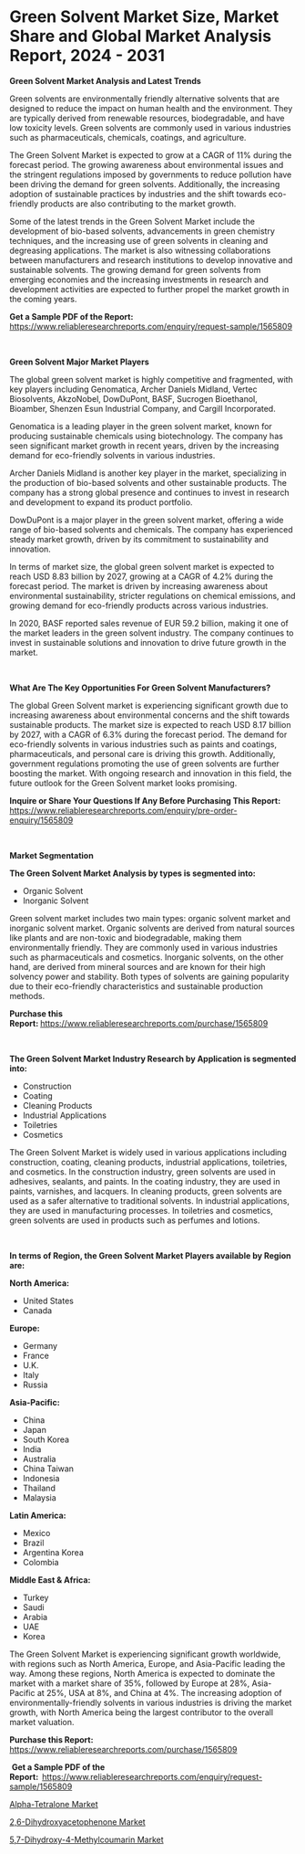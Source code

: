 <p><h1>Green Solvent Market Size, Market Share and Global Market Analysis Report, 2024 - 2031</h1></p><p><strong>Green Solvent Market Analysis and Latest Trends</strong></p>
<p><p>Green solvents are environmentally friendly alternative solvents that are designed to reduce the impact on human health and the environment. They are typically derived from renewable resources, biodegradable, and have low toxicity levels. Green solvents are commonly used in various industries such as pharmaceuticals, chemicals, coatings, and agriculture.</p><p>The Green Solvent Market is expected to grow at a CAGR of 11% during the forecast period. The growing awareness about environmental issues and the stringent regulations imposed by governments to reduce pollution have been driving the demand for green solvents. Additionally, the increasing adoption of sustainable practices by industries and the shift towards eco-friendly products are also contributing to the market growth.</p><p>Some of the latest trends in the Green Solvent Market include the development of bio-based solvents, advancements in green chemistry techniques, and the increasing use of green solvents in cleaning and degreasing applications. The market is also witnessing collaborations between manufacturers and research institutions to develop innovative and sustainable solvents. The growing demand for green solvents from emerging economies and the increasing investments in research and development activities are expected to further propel the market growth in the coming years.</p></p>
<p><strong>Get a Sample PDF of the Report:&nbsp;</strong> <a href="https://www.reliableresearchreports.com/enquiry/request-sample/1565809">https://www.reliableresearchreports.com/enquiry/request-sample/1565809</a></p>
<p>&nbsp;</p>
<p><strong>Green Solvent Major Market Players</strong></p>
<p><p>The global green solvent market is highly competitive and fragmented, with key players including Genomatica, Archer Daniels Midland, Vertec Biosolvents, AkzoNobel, DowDuPont, BASF, Sucrogen Bioethanol, Bioamber, Shenzen Esun Industrial Company, and Cargill Incorporated.</p><p>Genomatica is a leading player in the green solvent market, known for producing sustainable chemicals using biotechnology. The company has seen significant market growth in recent years, driven by the increasing demand for eco-friendly solvents in various industries.</p><p>Archer Daniels Midland is another key player in the market, specializing in the production of bio-based solvents and other sustainable products. The company has a strong global presence and continues to invest in research and development to expand its product portfolio.</p><p>DowDuPont is a major player in the green solvent market, offering a wide range of bio-based solvents and chemicals. The company has experienced steady market growth, driven by its commitment to sustainability and innovation.</p><p>In terms of market size, the global green solvent market is expected to reach USD 8.83 billion by 2027, growing at a CAGR of 4.2% during the forecast period. The market is driven by increasing awareness about environmental sustainability, stricter regulations on chemical emissions, and growing demand for eco-friendly products across various industries.</p><p>In 2020, BASF reported sales revenue of EUR 59.2 billion, making it one of the market leaders in the green solvent industry. The company continues to invest in sustainable solutions and innovation to drive future growth in the market.</p></p>
<p>&nbsp;</p>
<p><strong>What Are The Key Opportunities For Green Solvent Manufacturers?</strong></p>
<p><p>The global Green Solvent market is experiencing significant growth due to increasing awareness about environmental concerns and the shift towards sustainable products. The market size is expected to reach USD 8.17 billion by 2027, with a CAGR of 6.3% during the forecast period. The demand for eco-friendly solvents in various industries such as paints and coatings, pharmaceuticals, and personal care is driving this growth. Additionally, government regulations promoting the use of green solvents are further boosting the market. With ongoing research and innovation in this field, the future outlook for the Green Solvent market looks promising.</p></p>
<p><strong>Inquire or Share Your Questions If Any Before Purchasing This Report:</strong> <a href="https://www.reliableresearchreports.com/enquiry/pre-order-enquiry/1565809">https://www.reliableresearchreports.com/enquiry/pre-order-enquiry/1565809</a></p>
<p>&nbsp;</p>
<p><strong>Market Segmentation</strong></p>
<p><strong>The Green Solvent Market Analysis by types is segmented into:</strong></p>
<p><ul><li>Organic Solvent</li><li>Inorganic Solvent</li></ul></p>
<p><p>Green solvent market includes two main types: organic solvent market and inorganic solvent market. Organic solvents are derived from natural sources like plants and are non-toxic and biodegradable, making them environmentally friendly. They are commonly used in various industries such as pharmaceuticals and cosmetics. Inorganic solvents, on the other hand, are derived from mineral sources and are known for their high solvency power and stability. Both types of solvents are gaining popularity due to their eco-friendly characteristics and sustainable production methods.</p></p>
<p><strong>Purchase this Report:&nbsp;</strong><a href="https://www.reliableresearchreports.com/purchase/1565809">https://www.reliableresearchreports.com/purchase/1565809</a></p>
<p>&nbsp;</p>
<p><strong>The Green Solvent Market Industry Research by Application is segmented into:</strong></p>
<p><ul><li>Construction</li><li>Coating</li><li>Cleaning Products</li><li>Industrial Applications</li><li>Toiletries</li><li>Cosmetics</li></ul></p>
<p><p>The Green Solvent Market is widely used in various applications including construction, coating, cleaning products, industrial applications, toiletries, and cosmetics. In the construction industry, green solvents are used in adhesives, sealants, and paints. In the coating industry, they are used in paints, varnishes, and lacquers. In cleaning products, green solvents are used as a safer alternative to traditional solvents. In industrial applications, they are used in manufacturing processes. In toiletries and cosmetics, green solvents are used in products such as perfumes and lotions.</p></p>
<p>&nbsp;</p>
<p><strong>In terms of Region, the Green Solvent Market Players available by Region are:</strong></p>
<p>
    <p> <strong> North America: </strong>
        <ul>
            <li>United States</li>
            <li>Canada</li>
        </ul>
        </p> 
    <p> <strong> Europe: </strong>
        <ul>
            <li>Germany</li>
            <li>France</li>
            <li>U.K.</li>
            <li>Italy</li>
            <li>Russia</li>
        </ul>
        </p> 
    <p> <strong> Asia-Pacific: </strong>
        <ul>
            <li>China</li>
            <li>Japan</li>
            <li>South Korea</li>
            <li>India</li>
            <li>Australia</li>
            <li>China Taiwan</li>
            <li>Indonesia</li>
            <li>Thailand</li>
            <li>Malaysia</li>
        </ul>
        </p> 
    <p> <strong> Latin America: </strong>
        <ul>
            <li>Mexico</li>
            <li>Brazil</li>
            <li>Argentina Korea</li>
            <li>Colombia</li>
        </ul>
        </p> 
    <p> <strong> Middle East & Africa: </strong>
        <ul>
            <li>Turkey</li>
            <li>Saudi</li>
            <li>Arabia</li>
            <li>UAE</li>
            <li>Korea</li>
        </ul>
    </p>
    </p>
<p><p>The Green Solvent Market is experiencing significant growth worldwide, with regions such as North America, Europe, and Asia-Pacific leading the way. Among these regions, North America is expected to dominate the market with a market share of 35%, followed by Europe at 28%, Asia-Pacific at 25%, USA at 8%, and China at 4%. The increasing adoption of environmentally-friendly solvents in various industries is driving the market growth, with North America being the largest contributor to the overall market valuation.</p></p>
<p><strong>Purchase this Report: </strong><a href="https://www.reliableresearchreports.com/purchase/1565809">https://www.reliableresearchreports.com/purchase/1565809</a></p>
<p>&nbsp;<strong>Get a Sample PDF of the Report:&nbsp;&nbsp;</strong><a href="https://www.reliableresearchreports.com/enquiry/request-sample/1565809">https://www.reliableresearchreports.com/enquiry/request-sample/1565809</a></p>
<p><strong></strong></p>
<p><p><a href="https://view.publitas.com/reportprime-1/alpha-tetralone-market-provides-detailed-segmentation-of-this-market-based-on-type-application-and-region-and-forecast-for-the-period-from-2023-2030/">Alpha-Tetralone Market</a></p><p><a href="https://view.publitas.com/reportprime-1/26-dihydroxyacetophenone-market-size-market-trends-and-growth-outlook-forecasted-for-period-from-2023-to-2030/">2,6-Dihydroxyacetophenone Market</a></p><p><a href="https://view.publitas.com/reportprime-1/57-dihydroxy-4-methylcoumarin-market-size-market-share-and-global-market-analysis-report-2023-2030/">5,7-Dihydroxy-4-Methylcoumarin Market</a></p></p>